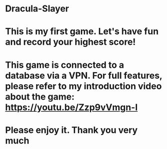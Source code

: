 # Dracula-Slayer
# This is my first game. Let's have fun and record your highest score!
# This game is connected to a database via a VPN. For full features, please refer to my introduction video about the game: https://youtu.be/Zzp9vVmgn-I
# Please enjoy it. Thank you very much
